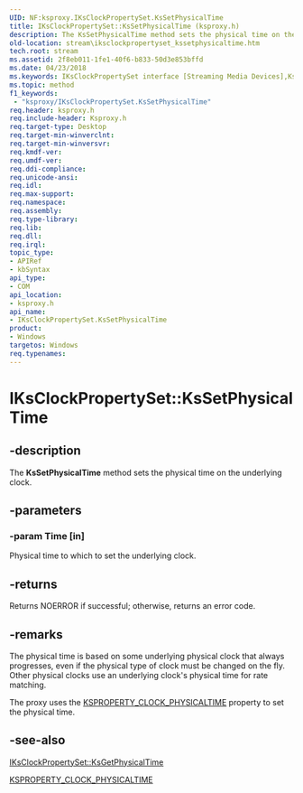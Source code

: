 ```yaml
---
UID: NF:ksproxy.IKsClockPropertySet.KsSetPhysicalTime
title: IKsClockPropertySet::KsSetPhysicalTime (ksproxy.h)
description: The KsSetPhysicalTime method sets the physical time on the underlying clock.
old-location: stream\iksclockpropertyset_kssetphysicaltime.htm
tech.root: stream
ms.assetid: 2f8eb011-1fe1-40f6-b833-50d3e853bffd
ms.date: 04/23/2018
ms.keywords: IKsClockPropertySet interface [Streaming Media Devices],KsSetPhysicalTime method, IKsClockPropertySet.KsSetPhysicalTime, IKsClockPropertySet::KsSetPhysicalTime, KsSetPhysicalTime, KsSetPhysicalTime method [Streaming Media Devices], KsSetPhysicalTime method [Streaming Media Devices],IKsClockPropertySet interface, ksproxy/IKsClockPropertySet::KsSetPhysicalTime, ksproxy_1cebc4eb-efb8-4ec6-97f4-e34fc978fb2f.xml, stream.iksclockpropertyset_kssetphysicaltime
ms.topic: method
f1_keywords:
 - "ksproxy/IKsClockPropertySet.KsSetPhysicalTime"
req.header: ksproxy.h
req.include-header: Ksproxy.h
req.target-type: Desktop
req.target-min-winverclnt: 
req.target-min-winversvr: 
req.kmdf-ver: 
req.umdf-ver: 
req.ddi-compliance: 
req.unicode-ansi: 
req.idl: 
req.max-support: 
req.namespace: 
req.assembly: 
req.type-library: 
req.lib: 
req.dll: 
req.irql: 
topic_type:
- APIRef
- kbSyntax
api_type:
- COM
api_location:
- ksproxy.h
api_name:
- IKsClockPropertySet.KsSetPhysicalTime
product:
- Windows
targetos: Windows
req.typenames: 
---
```


# IKsClockPropertySet::KsSetPhysicalTime


## -description


The <b>KsSetPhysicalTime</b> method sets the physical time on the underlying clock. 


## -parameters




### -param Time [in]

Physical time to which to set the underlying clock.


## -returns



Returns NOERROR if successful; otherwise, returns an error code.




## -remarks



The physical time is based on some underlying physical clock that always progresses, even if the physical type of clock must be changed on the fly. Other physical clocks use an underlying clock's physical time for rate matching.

The proxy uses the <a href="https://docs.microsoft.com/windows-hardware/drivers/stream/ksproperty-clock-physicaltime">KSPROPERTY_CLOCK_PHYSICALTIME</a> property to set the physical time. 




## -see-also




<a href="https://docs.microsoft.com/windows-hardware/drivers/ddi/content/ksproxy/nf-ksproxy-iksclockpropertyset-ksgetphysicaltime">IKsClockPropertySet::KsGetPhysicalTime</a>



<a href="https://docs.microsoft.com/windows-hardware/drivers/stream/ksproperty-clock-physicaltime">KSPROPERTY_CLOCK_PHYSICALTIME</a>
 

 

